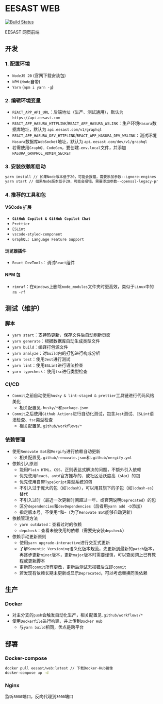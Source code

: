 # EESAST WEB

[![Build Status](https://travis-ci.com/eesast/web.svg?branch=master)](https://travis-ci.com/eesast/web)

EESAST 网页前端

## 开发

### 1. 配置环境

- `NodeJS 20` (官网下载安装包)
- `NPM` (`Node`自带)
- `Yarn` (`npm i yarn -g`)

### 2. 编辑环境变量

- `REACT_APP_API_URL`：后端地址（生产、测试通用），默认为 `https://api.eesast.com`
- `REACT_APP_HASURA_HTTPLINK`/`REACT_APP_HASURA_WSLINK`：生产环境`Hasura`数据库地址，默认为 `api.eesast.com/v1/graphql`
- `REACT_APP_HASURA_DEV_HTTPLINK`/`REACT_APP_HASURA_DEV_WSLINK`：测试环境`Hasura`数据库`WebSocket`地址，默认为 `api.eesast.com/dev/v1/graphql`
- 若需使用`GraphQL CodeGen`，要创建`.env.local`文件，并添加`HASURA_GRAPHQL_ADMIN_SECRET`

### 3. 安装依赖和启动

```bash
yarn install // 如果Node版本低于20，可能会报错，需要添加参数--ignore-engines
yarn start // 如果Node版本低于20，可能会报错，需要添加参数--openssl-legacy-provider
```

### 4. 推荐的工具和包

#### VSCode 扩展

- **`GitHub Copilot & GitHub Copilot Chat`**
- `Prettier`
- `ESLint`
- `vscode-styled-component`
- `GraphQL: Language Feature Support`

#### 浏览器插件

- `React DevTools`：调试`React`组件

#### NPM 包

- `rimraf`：在`Windows`上删除`node_modules`文件夹时更高效，类似于`Linux`中的`rm -rf`

## 测试（维护）

### 脚本

- `yarn start`：支持热更新，保存文件后自动刷新页面
- `yarn generate`：根据数据库自动生成类型文件
- `yarn build`：编译打包源文件
- `yarn analyze`：对`build`内的打包进行构成分析
- `yarn test`：使用`Jest`进行测试
- `yarn lint`：使用`ESLint`进行语法检查
- `yarn typecheck`：使用`tsc`进行类型检查

### CI/CD

- `Commit`之前自动使用`husky & lint-staged & prettier`工具链进行代码风格美化
  - 相关配置见`.husky/*`和`package.json`
- `Commit`之后使用`Github Actions`进行自动化测试，包含`Jest`测试、`ESLint`语法检查、`tsc`类型检查
  - 相关配置见`.github/workflows/*`

### 依赖管理

- 使用`Renovate Bot`和`Mergify`进行依赖自动更新
  - 相关配置见`.github/renovate.json`和`.github/mergify.yml`
- 依赖引入原则
  - 能用`Plain HTML`、`CSS`、正则表达式解决的问题，不额外引入依赖
  - 优先使用`React`、`antd`官方推荐的、或社区活跃度高（star）的包
  - 优先使用自带`TypeScript`类型系统的包
  - 不引入过于庞大的包（如`lodash`），可以用其旗下的子包（如`lodash-es`）替代
  - 不引入过时（最近一次更新时间超过一年、或官网说明`Deprecated`）的包
  - 区分`dependencies`和`devDependencies`（后者用`yarn add -D`添加）
  - 指定版本号，不使用`^`和`~`（为了`Renovate Bot`能够自动更新）
- 依赖管理方法
  - `yarn outdated`：查看过时的依赖
  - `depcheck`：查看未被使用的依赖（需要先安装`depcheck`）
- 依赖手动更新原则
  - 使用`yarn upgrade-interactive`进行交互式更新
  - 了解`Sementic Versioning`语义化版本规范，先更新到最新的`patch`版本，再逐步更新`minor`版本，更新`major`版本时需要谨慎，可以查阅网上已有教程或更新脚本
  - 更新前`commit`所有更改，更新后测试无报错后立即`commit`
  - 若发现有依赖长期未更新或显示`Deprecated`，可以考虑替换同类依赖

## 生产

### Docker

- 对主分支的`push`会触发自动化生产，相关配置见`.github/workflows/*`
- 使用`Dockerfile`进行构建，并上传到`Docker Hub`
  - 与`yarn build`相同，优点是跨平台

## 部署

### Docker-compose

```bash
docker pull eesast/web:latest // 下载Docker-Hub镜像
docker-compose up -d
```

### Nginx

监听`8080`端口，反向代理到`3000`端口
